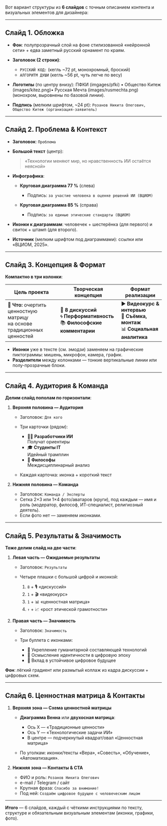 Вот вариант структуры из **6 слайдов** с точным описанием контента и визуальных элементов для дизайнера:

---

## Слайд 1. Обложка

* **Фон**: полупрозрачный слой на фоне стилизованной «нейронной сети» + едва заметный русский орнамент по краям.
* **Заголовок (2 строки)**:

  * `РУССКИЙ КОД:` (кегль \~72 pt, монохромный, броский)
  * `АЛГОРИТМ ДУШИ` (кегль \~56 pt, чуть легче по весу)
* **Логотипы** (по центру внизу): ПФКИ (imgages/pfki) • Общество Китеж (images/kitez.png)• Русская Мечта (images/rusmechta.png)(монохром, выровнены по базовой линии).
* **Подпись** (мелким шрифтом, \~24 pt):
  `Розанов Никита Олегович, Общество Китеж (организация-заявитель)`

---

## Слайд 2. Проблема & Контекст

* **Заголовок**: `Проблема`
* **Большой текст** (центр):

  > «Технологии меняют мир, но нравственность ИИ остаётся неясной»
* **Инфографика**:

  * **Круговая диаграмма 77 %** (слева)

    * Подпись: `за участие человека в оценке решений ИИ (ВЦИОМ)`
  * **Круговая диаграмма 85 %** (справа)

    * Подпись: `за единые этические стандарты (ВЦИОМ)`
* **Иконки к диаграммам**: человечек + шестерёнка (для первого) и свиток + штамп (для второго).
* **Источник** (мелким шрифтом под диаграммами): ссылки или «ВЦИОМ, 2025».

---

## Слайд 3. Концепция & Формат

**Компактно в три колонки**:

| Цель проекта                                                                  | Творческая концепция                                                            | Формат реализации                                                                   |
| ----------------------------------------------------------------------------- | ------------------------------------------------------------------------------- | ----------------------------------------------------------------------------------- |
| 🎯 **Что:** очертить ценностную матрицу <br> на основе традиционных ценностей | 💬 **8 дискуссий**<br>🌀 **Перформативность**<br>📚 **Философские комментарии** | ▶️ **Видеокурс & интервью**<br>🎥 **Съёмка, монтаж**<br>📊 **Социальная аналитика** |

* **Иконки** уже в тексте (см. эмодзи) заменяем на графические пиктограммы: мишень, микрофон, камера, график.
* **Разделители** между колонками — тонкие вертикальные линии или полу-прозрачные блоки.

---

## Слайд 4. Аудитория & Команда

**Делим слайд пополам по горизонтали**:

1. **Верхняя половина — Аудитория**

   * Заголовок: `Для кого`
   * Три карточки (рядом):

     * 👨‍💻 **Разработчики ИИ**<br> Получат ориентиры
     * 🎓 **Студенты IT**<br> Идейный трамплин
     * 🤔 **Философы**<br> Междисциплинарный анализ
   * Каждая карточка: иконка + короткий текст

2. **Нижняя половина — Команда**

   * Заголовок: `Команда / Эксперты`
   * Сетка 2×3 или 1×4 фото/аватаров (круги), под каждым — имя и роль (модератор, философ, ИТ-специалист, религиозный деятель).
   * Если фото нет — заменяем иконками.

---

## Слайд 5. Результаты & Значимость

**Тоже делим слайд на две части**:

1. **Левая часть — Ожидаемые результаты**

   * Заголовок: `Результаты`
   * Четыре плашки с большой цифрой и иконкой:

     1. `8` + 🎙️ «дискуссий»
     2. `1` + 🎬 «видеокурс»
     3. `1` + 📊 «ценностная матрица»
     4. `↑` + 📈 «рост этической грамотности»

2. **Правая часть — Значимость**

   * Заголовок: `Значимость`
   * Три буллета с иконками:

     * 🧠 Укрепление гуманитарной составляющей технологий
     * 🧭 Осмысление идентичности в цифровую эпоху
     * 🌱 Вклад в устойчивое цифровое будущее

**Фон**: лёгкий градиент или размытый коллаж из кадра дискуссии + цифровых схем.

---

## Слайд 6. Ценностная матрица & Контакты

1. **Верхняя зона — Схема ценностной матрицы**

   * **Диаграмма Венна** или **двухосная матрица**:

     * Ось X — «Традиционные ценности»
     * Ось Y — «Технологические задачи ИИ»
     * В центре — подчеркнутый квадрат/овал «Ценностная матрица»
   * По уголкам: иконки/тексты «Вера», «Совесть», «Обучение», «Автоматизация».

2. **Нижняя зона — Контакты & CTA**

   * ФИО и роль: `Розанов Никита Олегович`
   * e-mail / Telegram / сайт
   * Крупная фраза: `Спасибо за внимание!`
   * Под ней: `Создаём цифровое будущее с человеческим лицом`

---

**Итого** — 6 слайдов, каждый с чёткими инструкциями по тексту, структуре и обязательным визуальным элементам (иконки, графики, фото).
